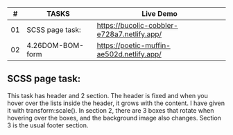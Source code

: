 |  #  | TASKS                                 | Live Demo                                                                         |
| :-: | ------------------------------------- | --------------------------------------------------------------------------------- |
| 01  |       SCSS page task:                 |    https://bucolic-cobbler-e728a7.netlify.app/                                    |
| 02  | 4.26DOM-BOM-form                      | https://poetic-muffin-ae502d.netlify.app/                                         |




## SCSS page task:
This task has header and 2 section. The header is fixed and when you hover over the lists inside the header, it grows with the content. I have given it with transform:scale().
In section 2, there are 3 boxes that rotate when hovering over the boxes, and the background image also changes. Section 3 is the usual footer section.

